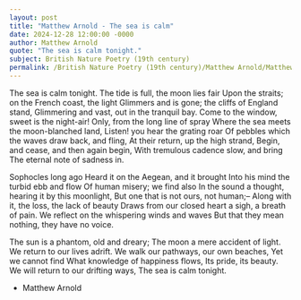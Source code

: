 ```yaml
---
layout: post
title: "Matthew Arnold - The sea is calm"
date: 2024-12-28 12:00:00 -0000
author: Matthew Arnold
quote: "The sea is calm tonight."
subject: British Nature Poetry (19th century)
permalink: /British Nature Poetry (19th century)/Matthew Arnold/Matthew Arnold - The sea is calm
---
```


The sea is calm tonight.
The tide is full, the moon lies fair
Upon the straits; on the French coast, the light
Glimmers and is gone; the cliffs of England stand,
Glimmering and vast, out in the tranquil bay.
Come to the window, sweet is the night-air!
Only, from the long line of spray
Where the sea meets the moon-blanched land,
Listen! you hear the grating roar
Of pebbles which the waves draw back, and fling,
At their return, up the high strand,
Begin, and cease, and then again begin,
With tremulous cadence slow, and bring
The eternal note of sadness in.

Sophocles long ago
Heard it on the Aegean, and it brought
Into his mind the turbid ebb and flow
Of human misery; we find also
In the sound a thought, hearing it by this moonlight,
But one that is not ours, not human;–
Along with it, the loss, the lack of beauty
Draws from our closed heart a sigh, a breath of pain.
We reflect on the whispering winds and waves
But that they mean nothing, they have no voice.

The sun is a phantom, old and dreary;
The moon a mere accident of light.
We return to our lives adrift.
We walk our pathways, our own beaches,
Yet we cannot find
What knowledge of happiness flows,
Its pride, its beauty.
We will return to our drifting ways,
The sea is calm tonight.

- Matthew Arnold
